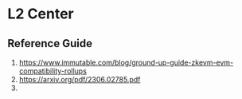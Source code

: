 # L2 Center

## 


## Reference Guide

1. https://www.immutable.com/blog/ground-up-guide-zkevm-evm-compatibility-rollups
2. https://arxiv.org/pdf/2306.02785.pdf
3. 
